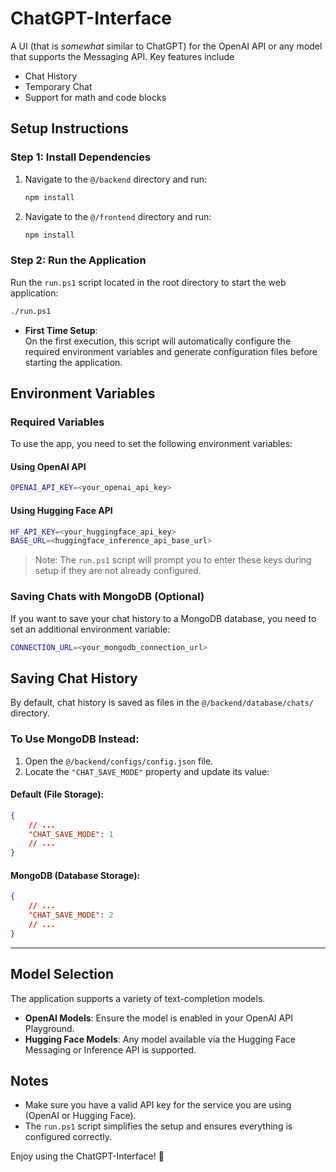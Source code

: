 # ChatGPT-Interface

A UI (that is *somewhat* similar to ChatGPT) for the OpenAI API or any model that supports the Messaging API. Key features include 

- Chat History
- Temporary Chat
- Support for math and code blocks

## Setup Instructions

### Step 1: Install Dependencies

1. Navigate to the `@/backend` directory and run:
   ```bash
   npm install
   ```
2. Navigate to the `@/frontend` directory and run:
   ```bash
   npm install
   ```

### Step 2: Run the Application

Run the `run.ps1` script located in the root directory to start the web application:
```bash
./run.ps1
```

- **First Time Setup**:  
  On the first execution, this script will automatically configure the required environment variables and generate configuration files before starting the application.

## Environment Variables

### Required Variables

To use the app, you need to set the following environment variables:

#### Using OpenAI API
```bash
OPENAI_API_KEY=<your_openai_api_key>
```

#### Using Hugging Face API
```bash
HF_API_KEY=<your_huggingface_api_key>
BASE_URL=<huggingface_inference_api_base_url>
```

> Note: The `run.ps1` script will prompt you to enter these keys during setup if they are not already configured.

### Saving Chats with MongoDB (Optional)

If you want to save your chat history to a MongoDB database, you need to set an additional environment variable:
```bash
CONNECTION_URL=<your_mongodb_connection_url>
```

## Saving Chat History

By default, chat history is saved as files in the `@/backend/database/chats/` directory.

### To Use MongoDB Instead:

1. Open the `@/backend/configs/config.json` file.
2. Locate the `"CHAT_SAVE_MODE"` property and update its value:

#### Default (File Storage):
```json
{
    // ...
    "CHAT_SAVE_MODE": 1
    // ...
}
```

#### MongoDB (Database Storage):
```json
{
    // ...
    "CHAT_SAVE_MODE": 2
    // ...
}
```

---

## Model Selection

The application supports a variety of text-completion models.

- **OpenAI Models**: Ensure the model is enabled in your OpenAI API Playground.  
- **Hugging Face Models**: Any model available via the Hugging Face Messaging or Inference API is supported.

## Notes

- Make sure you have a valid API key for the service you are using (OpenAI or Hugging Face).  
- The `run.ps1` script simplifies the setup and ensures everything is configured correctly.

Enjoy using the ChatGPT-Interface! 🎉
